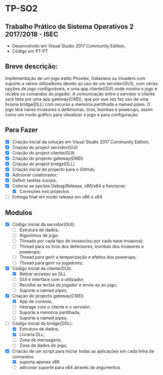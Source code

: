 # TP-SO2

## Trabalho Prático de Sistema Operativos 2 2017/2018 - ISEC
* Desenvolvido em Visual Studio 2017 Community Edition;
* Código em PT-PT

## Breve descrição:
Implementação de um jogo estilo Phoniex, Galaxians ou Invaders com suporte a vários utilizadores devido ao uso de um servidor(GUI), 
com várias opções de jogo configuráveis, e uma app cliente(GUI) onde mostra o jogo e recebe os comandos do jogador.
A comunicação entre o servidor e cliente será feita por uma app gateway(CMD), que por sua vez faz uso de uma livraria bridge(DLL) com 
recurso a memória partilhada e named pipes.
O jogo terá naves invasores e defensoras, tiros, bombas e powerups, assim como um modo gráfico para visualizar o jogo e para configuração.

## Para Fazer
- [x] Criação inicial da solução em Visual Studio 2017 Community Edition;
- [x] Criação do project servidor(GUI)
- [x] Criação do project cliente(GUI)
- [x] Criação do projecto gateway(DMD)
- [x] Criação do project bridge(DLL)
- [x] Criação inicial do projecto para o GitHub;
- [x] Adicionei colaborador;
- [x] Definir tarefas iniciais;
- [x] Colocar as opções Debug/Release, x86/x64 a funcionar;
	- [x] Correções nos projectos
- [ ] Entrega final em modo release em x86 e x64

## Modulos
- [x] Código inicial da servidor(GUI):
	- [ ] Estrutura de dados;
	- [ ] Algoritmos de jogo;
    - [ ] Threads por cada tipo de invasor(ou por cada nave invasora);
    - [ ] Thread para os tiros dos defensores, bombas dos invasores e powerups;
	- [ ] Thread para gerir a temporização e efeitos dos powerups;
	- [ ] Thread para gerir os jogadores;
- [x] Código inicial da cliente(GUI):
	- [x] Retirar accesso ao DLL
	- [ ] GUI e interface com o utilizador;
    - [ ] Recolhe as teclas do jogador e envia-as ao jogo;
    - [ ] Suporte a named pipes;
- [x] Criação do projecto gateway(CMD):
	- [x] App de consola;
	- [ ] Interage com o cliente e o servidor;
    - [ ] Suporte a memória partilhada;
    - [ ] Suporte a named pipes;
- [ ] Código inicial da bridge(DDL):
	- [x] Estrutura de dados;
	- [x] Livraria DLL;
    - [ ] Zona de mensagens;
    - [ ] Zona de dados do jogo;
- [x] Criacão de um script para iniciar todas as aplicações em cada linha de comandos
	- [x] suporta apenas x86
	- [ ] adiconar suporte para x64 através de argumentos